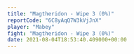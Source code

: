 ```yaml
---
title: "Magtheridon - Wipe 3 (0%)"
reportCode: "6C8yAqQ7W3kVjJnX"
player: "Mabey"
fight: "Magtheridon - Wipe 3 (0%)"
date: 2021-08-04T18:53:40.409000+00:00
---
```

